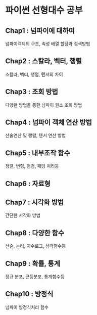 # 파이썬 선형대수 공부

## Chap1 : 넘파이에 대하여
넘파이객체의 구조, 속성 배열 할당과 검색방법
## Chap2 : 스칼라, 벡터, 행렬
스칼라, 벡터, 행렬, 텐서의 차이
## Chap3 : 조회 방법
다양한 방법을 통한 넘파이 원소 조회 방법
## Chap4 : 넘파이 객체 연산 방법
산술연산 및 행렬, 텐서 연산 방법
## Chap5 : 내부조작 함수
정렬, 변형, 점검, 패딩 처리등
## Chap6 : 자료형
## Chap7 : 시각화 방법
간단한 시각화 방법
## Chap8 : 다양한 함수
산술, 논리, 지수로그, 삼각함수등
## Chap9 : 확률, 통계
정규 분포, 균등분포, 통계함수등 
## Chap10 : 방정식
넘파이 방정식처리 함수